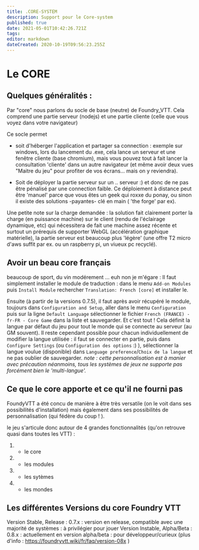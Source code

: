 ```yaml
---
title: .CORE-SYSTEM
description: Support pour le Core-system
published: true
date: 2021-05-01T10:42:26.721Z
tags: 
editor: markdown
dateCreated: 2020-10-19T09:56:23.255Z
---
```


# Le CORE	

## Quelques généralités : 
Par "core" nous parlons du socle de base (neutre) de Foundry_VTT. 
Cela comprend une partie serveur (nodejs) et une partie cliente (celle que vous voyez dans votre navigateur)  

Ce socle permet 
- soit d'héberger l'application et partager sa connection : exemple sur windows, lors du lancement du .exe, cela lance un serveur et une fenêtre cliente (base chromium), mais vous pouvez tout à fait lancer la consultation 'cliente' dans un autre navigateur (et même avoir deux vues "Maitre du jeu" pour profiter de vos écrans... mais on y reviendra).

- Soit de déployer la partie serveur sur un .. serveur :) et donc de ne pas être pénalisé par une connection faible. 
	Ce déploiement à distance peut être 'manuel' parce que vous êtes un geek qui roxxe du ponay, ou sinon il existe des solutions -payantes- clé en main ( 'the forge' par ex).

Une petite note sur la charge demandée : la solution fait clairement porter la charge (en puissance machine) sur le client (rendu de l'éclairage dynamique, etc) qui nécessitera de fait une machine assez récente et surtout un prérequis de supporter WebGL (accélération graphique matérielle), la partie serveur est beaucoup plus 'légère' (une offre T2 micro d'aws suffit par ex. ou un raspberry pi, un viueux pc recyclé).  
 
## Avoir un beau core français 
beaucoup de sport, du vin modérement ... euh non je m'égare :
Il faut simplement installer le module de traduction : dans le menu `Add-on Modules` puis `Install Module` rechercher `Translation: French [core]` et installer le. 

Ensuite (à partir de la versions 0.7.5), il faut après avoir récupéré le module, toujours dans `Configuration and Setup`, aller dans le menu `Configuration` puis sur la ligne `Default Language` sélectionner le fichier `French (FRANCE) - fr-FR - Core Game` dans la liste et sauvegarder.
Et c'est tout !
Cela définit la langue par défaut du jeu pour tout le monde qui se connecte au serveur (au GM souvent). 
Il reste cependant possible pour chacun individuellement de modifier la langue utilisée : il faut se connecter en partie, puis dans `Configure Settings` (ou `Configuration des options` :) ), sélectionner la langue voulue (disponible) dans `Language preference`/`Choix de la langue` et ne pas oublier de sauvegarder.
*note : cette personnalisation est à manier avec précaution néanmoins, tous les systèmes de jeux ne supporte pas forcément bien le 'multi-langue'.*

## Ce que le core apporte et ce qu'il ne fourni pas  

FoundyVTT a été concu de manière à être très versatile (on le voit dans ses possibilités d'installation) mais également dans ses possibilités de personnalisation (qui fédère du coup ! ).

le jeu s'articule donc autour de 4 grandes fonctionnalités (qu'on retrouve quasi dans toutes les VTT) : 
1. - le core
2. - les modules 
3. - les sytèmes 
4. - les mondes

## Les différentes Versions du core Foundry VTT
Version Stable, Release : 0.7.x : version en release, compatible avec une majorité de systèmes : à privilégier pour jouer
Version Instable, Alpha/Beta : 0.8.x : actuellement en version alpha/beta :  pour développeur/curieux (plus d'info : https://foundryvtt.wiki/fr/faq/version-08x ) 
